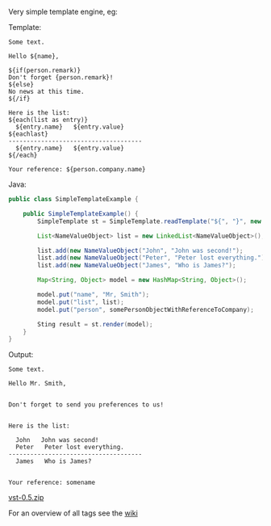 Very simple template engine, eg:

Template:

```text
Some text.

Hello ${name},

${if(person.remark)}
Don't forget {person.remark}!
${else}
No news at this time.
${/if}

Here is the list:
${each(list as entry)}
  ${entry.name}   ${entry.value}
${eachlast}
-------------------------------------
  ${entry.name}   ${entry.value}
${/each}

Your reference: ${person.company.name}
```

Java:

```java
public class SimpleTemplateExample {

    public SimpleTemplateExample() {
        SimpleTemplate st = SimpleTemplate.readTemplate("${", "}", new File("template.txt"));

        List<NameValueObject> list = new LinkedList<NameValueObject>();

        list.add(new NameValueObject("John", "John was second!");
        list.add(new NameValueObject("Peter", "Peter lost everything.");
        list.add(new NameValueObject("James", "Who is James?");

        Map<String, Object> model = new HashMap<String, Object>();

        model.put("name", "Mr, Smith");
        model.put("list", list);
        model.put("person", somePersonObjectWithReferenceToCompany);

        Sting result = st.render(model);
    }
}
```

Output:

```text
Some text.

Hello Mr. Smith,


Don't forget to send you preferences to us!


Here is the list:

  John   John was second!
  Peter   Peter lost everything.
-------------------------------------
  James   Who is James?


Your reference: somename
```

[vst-0.5.zip](https://github.com/rnentjes/Very-simple-templates/raw/master/dist/vst-0.5.zip)

For an overview of all tags see the [wiki](https://github.com/rnentjes/Very-simple-templates/wiki)
